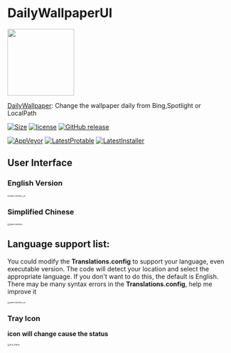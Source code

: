 # DailyWallpaperUI
<img src="https://user-images.githubusercontent.com/42594123/123645736-289d0480-d859-11eb-80f3-8e1094bc29fd.png" width="150">

[DailyWallpaper](https://github.com/JaredDC/DailyWallpaperUI): Change the wallpaper daily from Bing,Spotlight or LocalPath

[![Size](https://img.shields.io/github/repo-size/JaredDC/DailyWallpaperUI)](https://github.com/JaredDC/DailyWallpaperUI) [![license](https://img.shields.io/github/license/JaredDC/DailyWallpaperUI)](https://www.gnu.org/licenses/gpl-3.0.en.html) [![GitHub release](https://img.shields.io/github/v/release/JaredDC/DailyWallpaperUI?style=plastic)](https://github.com/JaredDC/DailyWallpaperUI/releases/latest)

[![AppVeyor](https://img.shields.io/appveyor/build/JaredDC/dailywallpaper)](https://ci.appveyor.com/project/JaredDC/dailywallpaper) [![LatestProtable](https://img.shields.io/badge/download-protable-brightgreen)](https://ci.appveyor.com/api/buildjobs/20r5lsth9cie9y1j/artifacts/DailyWallpaper%2Fbin%2FDailyWallpaper.Protable.zip) [![LatestInstaller](https://img.shields.io/badge/download-installer-important)](https://ci.appveyor.com/api/buildjobs/20r5lsth9cie9y1j/artifacts/OUTPUT%2FDailyWallpaper.Installer.msi)


## User Interface

### English Version
<img src="https://user-images.githubusercontent.com/42594123/123409679-07ca7a00-d5e1-11eb-9e00-122197c7ed5d.png" alt="main-interface_en" style="zoom: 30%;" />

### Simplified Chinese
<img src="https://user-images.githubusercontent.com/42594123/123409675-0731e380-d5e1-11eb-891f-06af34083743.png" alt="main-interface" style="zoom:30%;" />


## Language support list: 
You could modify the **Translations.config** to support your language,  even executable version.
The code will detect your location and select the appropriate language. If you don't want to do this, the default is English.
There may be many syntax errors in the **Translations.config**, help me improve it

<img src="https://user-images.githubusercontent.com/42594123/123509339-71ad5700-d6a7-11eb-9eb4-1a56aebdd3fe.png" alt="main-interface_en" style="zoom: 30%;" />

### Tray Icon
**icon will change cause the status**

<img src="https://user-images.githubusercontent.com/42594123/123614575-0d210200-d837-11eb-8c4f-f9d960bee1e8.png" alt="icon_status" style="zoom: 30%;" />














